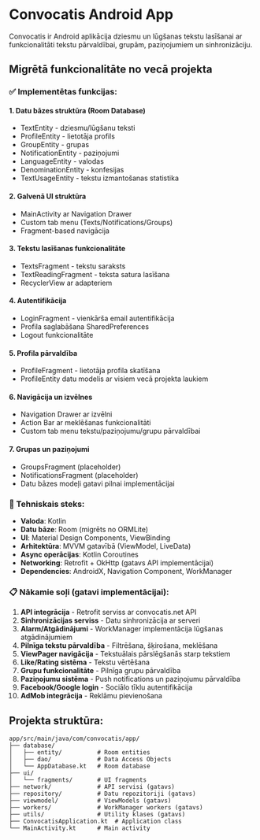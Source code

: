 # Convocatis Android App

Convocatis ir Android aplikācija dziesmu un lūgšanas tekstu lasīšanai ar funkcionalitāti tekstu pārvaldībai, grupām, paziņojumiem un sinhronizāciju.

## Migrētā funkcionalitāte no vecā projekta

### ✅ Implementētas funkcijas:

#### 1. **Datu bāzes struktūra (Room Database)**
- TextEntity - dziesmu/lūgšanu teksti
- ProfileEntity - lietotāja profils
- GroupEntity - grupas
- NotificationEntity - paziņojumi
- LanguageEntity - valodas
- DenominationEntity - konfesijas
- TextUsageEntity - tekstu izmantošanas statistika

#### 2. **Galvenā UI struktūra**
- MainActivity ar Navigation Drawer
- Custom tab menu (Texts/Notifications/Groups)
- Fragment-based navigācija

#### 3. **Tekstu lasīšanas funkcionalitāte**
- TextsFragment - tekstu saraksts
- TextReadingFragment - teksta satura lasīšana
- RecyclerView ar adapteriem

#### 4. **Autentifikācija**
- LoginFragment - vienkārša email autentifikācija
- Profila saglabāšana SharedPreferences
- Logout funkcionalitāte

#### 5. **Profila pārvaldība**
- ProfileFragment - lietotāja profila skatīšana
- ProfileEntity datu modelis ar visiem vecā projekta laukiem

#### 6. **Navigācija un izvēlnes**
- Navigation Drawer ar izvēlni
- Action Bar ar meklēšanas funkcionalitāti
- Custom tab menu tekstu/paziņojumu/grupu pārvaldībai

#### 7. **Grupas un paziņojumi**
- GroupsFragment (placeholder)
- NotificationsFragment (placeholder)
- Datu bāzes modeļi gatavi pilnai implementācijai

### 🔧 Tehniskais steks:

- **Valoda**: Kotlin
- **Datu bāze**: Room (migrēts no ORMLite)
- **UI**: Material Design Components, ViewBinding
- **Arhitektūra**: MVVM gatavībā (ViewModel, LiveData)
- **Async operācijas**: Kotlin Coroutines
- **Networking**: Retrofit + OkHttp (gatavs API implementācijai)
- **Dependencies**: AndroidX, Navigation Component, WorkManager

### 📋 Nākamie soļi (gatavi implementācijai):

1. **API integrācija** - Retrofit serviss ar convocatis.net API
2. **Sinhronizācijas serviss** - Datu sinhronizācija ar serveri
3. **Alarm/Atgādinājumi** - WorkManager implementācija lūgšanas atgādinājumiem
4. **Pilnīga tekstu pārvaldība** - Filtrēšana, šķirošana, meklēšana
5. **ViewPager navigācija** - Tekstuālais pārslēgšanās starp tekstiem
6. **Like/Rating sistēma** - Tekstu vērtēšana
7. **Grupu funkcionalitāte** - Pilnīga grupu pārvaldība
8. **Paziņojumu sistēma** - Push notifications un paziņojumu pārvaldība
9. **Facebook/Google login** - Sociālo tīklu autentifikācija
10. **AdMob integrācija** - Reklāmu pievienošana

## Projekta struktūra:

```
app/src/main/java/com/convocatis/app/
├── database/
│   ├── entity/          # Room entities
│   ├── dao/             # Data Access Objects
│   └── AppDatabase.kt   # Room database
├── ui/
│   └── fragments/       # UI fragments
├── network/             # API servisi (gatavs)
├── repository/          # Datu repozitoriji (gatavs)
├── viewmodel/           # ViewModels (gatavs)
├── workers/             # WorkManager workers (gatavs)
├── utils/               # Utility klases (gatavs)
├── ConvocatisApplication.kt  # Application class
└── MainActivity.kt      # Main activity

